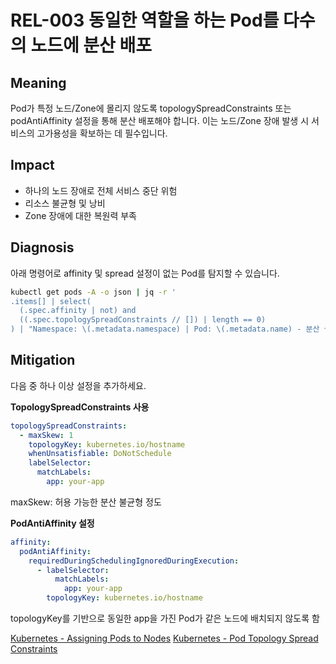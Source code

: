 # REL-003 동일한 역할을 하는 Pod를 다수의 노드에 분산 배포

## Meaning
Pod가 특정 노드/Zone에 몰리지 않도록 topologySpreadConstraints 또는 podAntiAffinity 설정을 통해 분산 배포해야 합니다. 이는 노드/Zone 장애 발생 시 서비스의 고가용성을 확보하는 데 필수입니다.

## Impact
- 하나의 노드 장애로 전체 서비스 중단 위험
- 리소스 불균형 및 낭비
- Zone 장애에 대한 복원력 부족

## Diagnosis
아래 명령어로 affinity 및 spread 설정이 없는 Pod를 탐지할 수 있습니다.

```bash
kubectl get pods -A -o json | jq -r '
.items[] | select(
  (.spec.affinity | not) and 
  ((.spec.topologySpreadConstraints // []) | length == 0)
) | "Namespace: \(.metadata.namespace) | Pod: \(.metadata.name) - 분산 설정 없음"'
```

## Mitigation
다음 중 하나 이상 설정을 추가하세요.

**TopologySpreadConstraints 사용**
```yaml
topologySpreadConstraints:
  - maxSkew: 1
    topologyKey: kubernetes.io/hostname
    whenUnsatisfiable: DoNotSchedule
    labelSelector:
      matchLabels:
        app: your-app
```
maxSkew: 허용 가능한 분산 불균형 정도

**PodAntiAffinity 설정**
```yaml
affinity:
  podAntiAffinity:
    requiredDuringSchedulingIgnoredDuringExecution:
      - labelSelector:
          matchLabels:
            app: your-app
        topologyKey: kubernetes.io/hostname
```
topologyKey를 기반으로 동일한 app을 가진 Pod가 같은 노드에 배치되지 않도록 함

[Kubernetes - Assigning Pods to Nodes](https://kubernetes.io/docs/concepts/scheduling-eviction/assign-pod-node/)
[Kubernetes - Pod Topology Spread Constraints](https://kubernetes.io/docs/concepts/scheduling-eviction/topology-spread-constraints/)